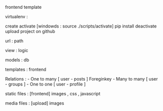 frontend template

virtualenv :

create
activate [windowds : source ./scripts/activate]
pip install
deactivate
upload project on github

url : path

view : logic

models : db

templates : frontend

Relations : - One to many [ user - posts ] Foreginkey
            - Many to many [ user - groups ]
            - One to one [ user - profile ]

static files : [frontend] images , css , javascript

media files : [upload] images